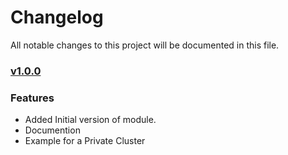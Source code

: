 # Changelog

All notable changes to this project will be documented in this file.

### [v1.0.0](https://github.com/ishuar/terraform-eks/commits/v1.0.0)

### Features

- Added Initial version of module.
- Documention 
- Example for a Private Cluster